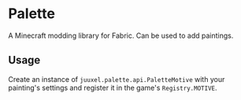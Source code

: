 # Palette
A Minecraft modding library for Fabric. Can be used to add paintings.

## Usage
Create an instance of `juuxel.palette.api.PaletteMotive` with your painting's settings and register it in the game's `Registry.MOTIVE`.
